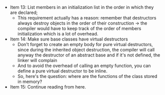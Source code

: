 - Item 13: List members in an initialization list in the order in which they are declared;
	- This requirement actually has a reason: remember that destructors always destroy objects in the order of their construction -> the compiler would have to keep track of the order of members initialization which is a lot of overhead. 
- Item 14: Make sure base classes have virtual destructors
	- Don't forget to create an empty body for pure virtual destructors, since during the inherited object destruction, the compiler will call anyway the destructor of an abstract base and if it's not defined, the linker will complain 
	- And to avoid the overhead of calling an empty function, you can define a pure virtual destructor to be inline.
	- So, here's the question: where are the functions of the class stored in memory?
- Item 15: Continue reading from here.
